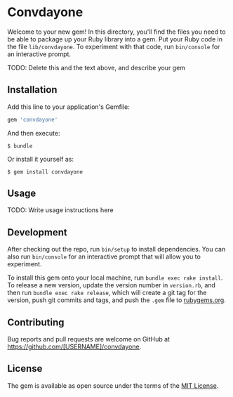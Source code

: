 # Convdayone

Welcome to your new gem! In this directory, you'll find the files you need to be able to package up your Ruby library into a gem. Put your Ruby code in the file `lib/convdayone`. To experiment with that code, run `bin/console` for an interactive prompt.

TODO: Delete this and the text above, and describe your gem

## Installation

Add this line to your application's Gemfile:

```ruby
gem 'convdayone'
```

And then execute:

    $ bundle

Or install it yourself as:

    $ gem install convdayone

## Usage

TODO: Write usage instructions here

## Development

After checking out the repo, run `bin/setup` to install dependencies. You can also run `bin/console` for an interactive prompt that will allow you to experiment.

To install this gem onto your local machine, run `bundle exec rake install`. To release a new version, update the version number in `version.rb`, and then run `bundle exec rake release`, which will create a git tag for the version, push git commits and tags, and push the `.gem` file to [rubygems.org](https://rubygems.org).

## Contributing

Bug reports and pull requests are welcome on GitHub at https://github.com/[USERNAME]/convdayone.


## License

The gem is available as open source under the terms of the [MIT License](http://opensource.org/licenses/MIT).

